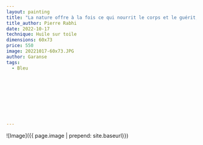 ```yaml
---
layout: painting
title: "La nature offre à la fois ce qui nourrit le corps et le guérit, émerveille l'âme, le cœur et l'esprit."                      
title_author: Pierre Rabhi                                     
date: 2022-10-17
technique: Huile sur toile 
dimensions: 60x73
price: 550
image: 20221017-60x73.JPG
author: Garanse
tags:
  - Bleu
  
  
  
  
  
  
  
  
  
---
```

![Image]({{ page.image | prepend: site.baseurl}})

